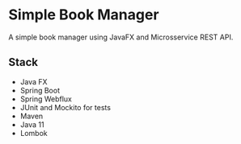 # Simple Book Manager
A simple book manager using JavaFX and Microsservice REST API.

## Stack

* Java FX
* Spring Boot
* Spring Webflux 
* JUnit and Mockito for tests
* Maven
* Java 11
* Lombok
